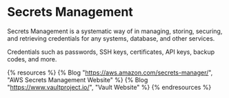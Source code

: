 # Secrets Management

Secrets Management is a systematic way of in managing, storing, securing, and retrieving credentials for any systems, database, and other services.

Credentials such as passwords, SSH keys, certificates, API keys, backup codes, and more.

{% resources %}
  {% Blog "https://aws.amazon.com/secrets-manager/", "AWS Secrets Management Website" %}
  {% Blog "https://www.vaultproject.io/", "Vault Website" %}
{% endresources %}